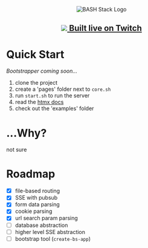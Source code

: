 <p align="center"><img src="https://user-images.githubusercontent.com/4583705/223574260-c94bafb3-82af-4adf-8d71-d8ef7724d287.png" alt="BASH Stack Logo" /></p>

<h2><p align="center"><a href="https://www.twitch.tv/badcop_"><img src="https://user-images.githubusercontent.com/4583705/225815615-c9c6c034-c746-4c0b-bab1-d39d65aa1275.png" /> Built live on Twitch</a></p></h2>

# Quick Start

*Bootstrapper coming soon...*

1. clone the project
1. create a 'pages' folder next to `core.sh`
1. run `start.sh` to run the server
1. read the [htmx docs](https://htmx.org/)
1. check out the 'examples' folder

# ...Why?

not sure

# Roadmap

- [x] file-based routing
- [x] SSE with pubsub
- [x] form data parsing
- [x] cookie parsing
- [x] url search param parsing
- [ ] database abstraction
- [ ] higher level SSE abstraction
- [ ] bootstrap tool (`create-bs-app`) 
